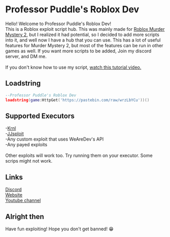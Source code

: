 # Professor Puddle's Roblox Dev
Hello! Welcome to Professor Puddle's Roblox Dev!<br>
This is a Roblox exploit script hub. This was mainly made for [Roblox Murder Mystery 2](https://google.com), but I realized it had potential, so I decided to add more scripts into it, and well now I have a hub that you can use. This has a lot of useful features for Murder Mystery 2, but most of the features can be run in other games as well. If you want more scripts to be added, Join my discord server, and DM me.<br><br>
If you don't know how to use my script, [watch this tutorial video.](https://www.youtube.com/watch?v=nXDjqGiKGxY)

## Loadstring
```lua
--Professor Puddle's Roblox Dev
loadstring(game:HttpGet('https://pastebin.com/raw/wrzLbYCu'))()
```

## Supported Executors
-[Krnl](https://krnl.ca)<br>
-[JJsploit](https://wearedevs.net/d/JJSploit)<br>
-Any custom exploit that uses WeAreDev's API<br>
-Any payed exploits<br><br>
Other exploits will work too. Try running them on your executor. Some scrips might not work.

## Links
[Discord](https://dsc.gg/ppd)<br>
[Website](https://bitly.com/ppd-website)<br>
[Youtube channel](https://bitly.com/ppd-youtube)

## Alright then
Have fun exploiting! Hope you don't get banned! 😁
